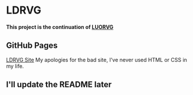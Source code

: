 # LDRVG

#### This project is the continuation of [LUORVG](https://github.com/L0rdDuck64/LUORVG)

## GitHub Pages

[LDRVG Site](https://l0rdduck64.github.io/LDRVG/)
My apologies for the bad site, I've never used HTML or CSS in my life.

## I'll update the README later
